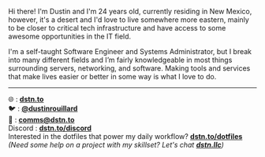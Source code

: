 Hi there! I'm Dustin and I'm 24 years old, currently residing in New Mexico, however, it's a desert and I'd love to live somewhere more eastern, mainly to be closer to critical tech infrastructure and have access to some awesome opportunities in the IT field.

I'm a self-taught Software Engineer and Systems Administrator, but I break into many different fields and I’m fairly knowledgeable in most things surrounding servers, networking, and software. Making tools and services that make lives easier or better in some way is what I love to do.
___

🌐 : [**dstn.to**](https://dstn.to) \
🐦 : [**@dustinrouillard**](https://dstn.to/twitter) \
📧 : [**comms@dstn.to**](mailto://comms@dstn.to) \
Discord : [**dstn.to/discord**](https://dstn.to/discord) \
Interested in the dotfiles that power my daily workflow? [**dstn.to/dotfiles**](https://dstn.to/dotfiles) \
*(Need some help on a project with my skillset? Let's chat **[dstn.llc](https://dstn.llc)**)*
